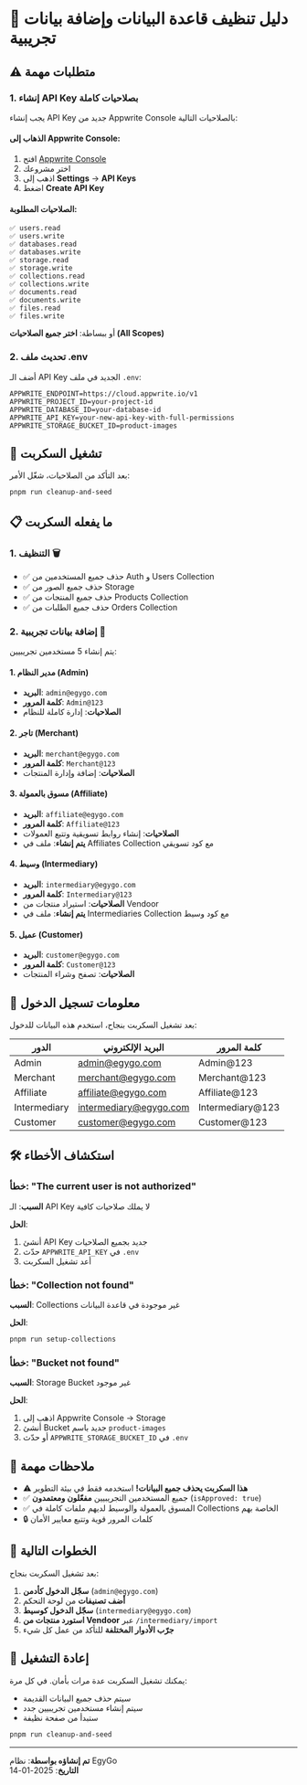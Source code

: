 # 🧹 دليل تنظيف قاعدة البيانات وإضافة بيانات تجريبية

## ⚠️ متطلبات مهمة

### 1. إنشاء API Key بصلاحيات كاملة

يجب إنشاء API Key جديد من Appwrite Console بالصلاحيات التالية:

#### الذهاب إلى Appwrite Console:
1. افتح [Appwrite Console](https://cloud.appwrite.io)
2. اختر مشروعك
3. اذهب إلى **Settings** → **API Keys**
4. اضغط **Create API Key**

#### الصلاحيات المطلوبة:
```
✅ users.read
✅ users.write
✅ databases.read
✅ databases.write
✅ storage.read
✅ storage.write
✅ collections.read
✅ collections.write
✅ documents.read
✅ documents.write
✅ files.read
✅ files.write
```

أو ببساطة: **اختر جميع الصلاحيات (All Scopes)**

### 2. تحديث ملف .env

أضف الـ API Key الجديد في ملف `.env`:

```env
APPWRITE_ENDPOINT=https://cloud.appwrite.io/v1
APPWRITE_PROJECT_ID=your-project-id
APPWRITE_DATABASE_ID=your-database-id
APPWRITE_API_KEY=your-new-api-key-with-full-permissions
APPWRITE_STORAGE_BUCKET_ID=product-images
```

## 🚀 تشغيل السكربت

بعد التأكد من الصلاحيات، شغّل الأمر:

```bash
pnpm run cleanup-and-seed
```

## 📋 ما يفعله السكربت

### 1. التنظيف 🗑️
- ✅ حذف جميع المستخدمين من Auth و Users Collection
- ✅ حذف جميع الصور من Storage
- ✅ حذف جميع المنتجات من Products Collection
- ✅ حذف جميع الطلبات من Orders Collection

### 2. إضافة بيانات تجريبية 👥

يتم إنشاء 5 مستخدمين تجريبيين:

#### 1. مدير النظام (Admin)
- **البريد**: `admin@egygo.com`
- **كلمة المرور**: `Admin@123`
- **الصلاحيات**: إدارة كاملة للنظام

#### 2. تاجر (Merchant)
- **البريد**: `merchant@egygo.com`
- **كلمة المرور**: `Merchant@123`
- **الصلاحيات**: إضافة وإدارة المنتجات

#### 3. مسوق بالعمولة (Affiliate)
- **البريد**: `affiliate@egygo.com`
- **كلمة المرور**: `Affiliate@123`
- **الصلاحيات**: إنشاء روابط تسويقية وتتبع العمولات
- **يتم إنشاء**: ملف في Affiliates Collection مع كود تسويقي

#### 4. وسيط (Intermediary)
- **البريد**: `intermediary@egygo.com`
- **كلمة المرور**: `Intermediary@123`
- **الصلاحيات**: استيراد منتجات من Vendoor
- **يتم إنشاء**: ملف في Intermediaries Collection مع كود وسيط

#### 5. عميل (Customer)
- **البريد**: `customer@egygo.com`
- **كلمة المرور**: `Customer@123`
- **الصلاحيات**: تصفح وشراء المنتجات

## 🔐 معلومات تسجيل الدخول

بعد تشغيل السكربت بنجاح، استخدم هذه البيانات للدخول:

| الدور | البريد الإلكتروني | كلمة المرور |
|------|-------------------|-------------|
| Admin | admin@egygo.com | Admin@123 |
| Merchant | merchant@egygo.com | Merchant@123 |
| Affiliate | affiliate@egygo.com | Affiliate@123 |
| Intermediary | intermediary@egygo.com | Intermediary@123 |
| Customer | customer@egygo.com | Customer@123 |

## 🛠️ استكشاف الأخطاء

### خطأ: "The current user is not authorized"

**السبب**: الـ API Key لا يملك صلاحيات كافية

**الحل**:
1. أنشئ API Key جديد بجميع الصلاحيات
2. حدّث `APPWRITE_API_KEY` في `.env`
3. أعد تشغيل السكربت

### خطأ: "Collection not found"

**السبب**: Collections غير موجودة في قاعدة البيانات

**الحل**:
```bash
pnpm run setup-collections
```

### خطأ: "Bucket not found"

**السبب**: Storage Bucket غير موجود

**الحل**:
1. اذهب إلى Appwrite Console → Storage
2. أنشئ Bucket جديد باسم `product-images`
3. أو حدّث `APPWRITE_STORAGE_BUCKET_ID` في `.env`

## 📝 ملاحظات مهمة

- ⚠️ **هذا السكربت يحذف جميع البيانات!** استخدمه فقط في بيئة التطوير
- ✅ جميع المستخدمين التجريبيين **مفعّلون ومعتمدون** (`isApproved: true`)
- ✅ المسوق بالعمولة والوسيط لديهم ملفات كاملة في Collections الخاصة بهم
- 🔒 كلمات المرور قوية وتتبع معايير الأمان

## 🎯 الخطوات التالية

بعد تشغيل السكربت بنجاح:

1. **سجّل الدخول كأدمن** (`admin@egygo.com`)
2. **أضف تصنيفات** من لوحة التحكم
3. **سجّل الدخول كوسيط** (`intermediary@egygo.com`)
4. **استورد منتجات من Vendoor** عبر `/intermediary/import`
5. **جرّب الأدوار المختلفة** للتأكد من عمل كل شيء

## 🔄 إعادة التشغيل

يمكنك تشغيل السكربت عدة مرات بأمان. في كل مرة:
- سيتم حذف جميع البيانات القديمة
- سيتم إنشاء مستخدمين تجريبيين جدد
- ستبدأ من صفحة نظيفة

```bash
pnpm run cleanup-and-seed
```

---

**تم إنشاؤه بواسطة**: نظام EgyGo  
**التاريخ**: 2025-01-14
